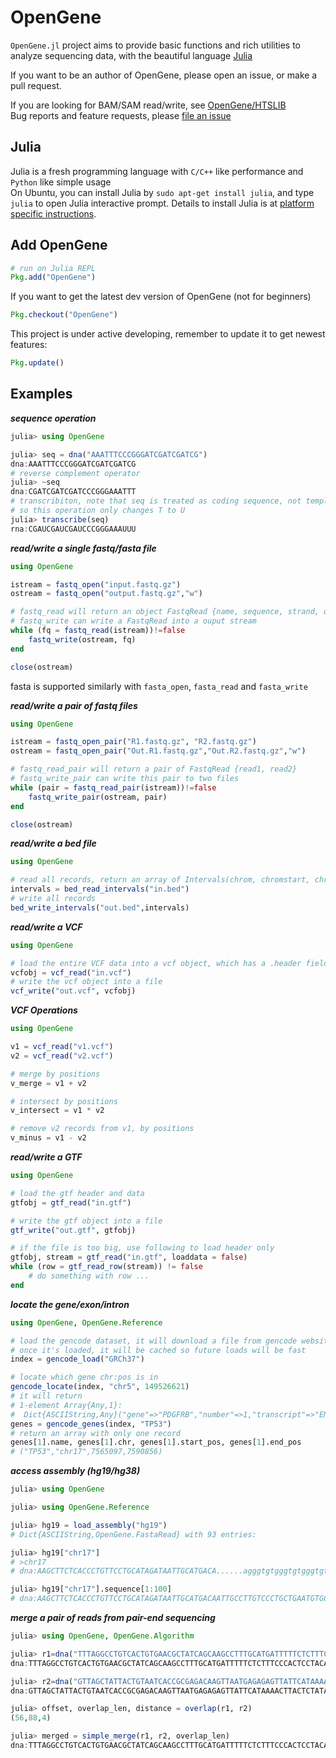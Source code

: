 # OpenGene

`OpenGene.jl` project aims to provide basic functions and rich utilities to analyze sequencing data, with the beautiful language [Julia](http://julialang.org/)   

If you want to be an author of OpenGene, please open an issue, or make a pull request.  

If you are looking for BAM/SAM read/write, see [OpenGene/HTSLIB](https://github.com/OpenGene/HTSLIB.jl)  
Bug reports and feature requests, please [file an issue](https://github.com/OpenGene/OpenGene.jl/issues/new)

## Julia
Julia is a fresh programming language with `C/C++` like performance and `Python` like simple usage  
On Ubuntu, you can install Julia by `sudo apt-get install julia`, and type `julia` to open Julia interactive prompt. Details to install Julia is at [platform specific instructions](http://julialang.org/downloads/platform.html).

## Add OpenGene
```julia
# run on Julia REPL
Pkg.add("OpenGene")
```
If you want to get the latest dev version of OpenGene (not for beginners)
```julia
Pkg.checkout("OpenGene")
```

This project is under active developing, remember to update it to get newest features:
```julia
Pkg.update()
```
## Examples
***sequence operation***
```julia
julia> using OpenGene

julia> seq = dna("AAATTTCCCGGGATCGATCGATCG")
dna:AAATTTCCCGGGATCGATCGATCG
# reverse complement operator
julia> ~seq
dna:CGATCGATCGATCCCGGGAAATTT
# transcribiton, note that seq is treated as coding sequence, not template sequence
# so this operation only changes T to U
julia> transcribe(seq)
rna:CGAUCGAUCGAUCCCGGGAAAUUU
```

***read/write a single fastq/fasta file***
```julia
using OpenGene

istream = fastq_open("input.fastq.gz")
ostream = fastq_open("output.fastq.gz","w")

# fastq_read will return an object FastqRead {name, sequence, strand, quality}
# fastq_write can write a FastqRead into a ouput stream
while (fq = fastq_read(istream))!=false
    fastq_write(ostream, fq)
end

close(ostream)
```
fasta is supported similarly with `fasta_open`, `fasta_read` and `fasta_write`   

***read/write a pair of fastq files***
```julia
using OpenGene

istream = fastq_open_pair("R1.fastq.gz", "R2.fastq.gz")
ostream = fastq_open_pair("Out.R1.fastq.gz","Out.R2.fastq.gz","w")

# fastq_read_pair will return a pair of FastqRead {read1, read2}
# fastq_write_pair can write this pair to two files
while (pair = fastq_read_pair(istream))!=false
    fastq_write_pair(ostream, pair)
end

close(ostream)
```

***read/write a bed file***
```julia
using OpenGene

# read all records, return an array of Intervals(chrom, chromstart, chromend)
intervals = bed_read_intervals("in.bed")
# write all records
bed_write_intervals("out.bed",intervals)
```

***read/write a VCF***
```julia
using OpenGene

# load the entire VCF data into a vcf object, which has a .header field and a .data field
vcfobj = vcf_read("in.vcf")
# write the vcf object into a file
vcf_write("out.vcf", vcfobj)
```

***VCF Operations***
```julia
using OpenGene

v1 = vcf_read("v1.vcf")
v2 = vcf_read("v2.vcf")

# merge by positions
v_merge = v1 + v2

# intersect by positions
v_intersect = v1 * v2

# remove v2 records from v1, by positions
v_minus = v1 - v2
```

***read/write a GTF***
```julia
using OpenGene

# load the gtf header and data
gtfobj = gtf_read("in.gtf")

# write the gtf object into a file
gtf_write("out.gtf", gtfobj)

# if the file is too big, use following to load header only
gtfobj, stream = gtf_read("in.gtf", loaddata = false)
while (row = gtf_read_row(stream)) != false
    # do something with row ...
end
```

***locate the gene/exon/intron***
```julia
using OpenGene, OpenGene.Reference

# load the gencode dataset, it will download a file from gencode website if it's not downloaded before
# once it's loaded, it will be cached so future loads will be fast
index = gencode_load("GRCh37")

# locate which gene chr:pos is in
gencode_locate(index, "chr5", 149526621)
# it will return
# 1-element Array{Any,1}:
#  Dict{ASCIIString,Any}("gene"=>"PDGFRB","number"=>1,"transcript"=>"ENST00000261799.4","type"=>"intron")
genes = gencode_genes(index, "TP53")
# return an array with only one record
genes[1].name, genes[1].chr, genes[1].start_pos, genes[1].end_pos
# ("TP53","chr17",7565097,7590856)
```

***access assembly (hg19/hg38)***
```julia
julia> using OpenGene

julia> using OpenGene.Reference

julia> hg19 = load_assembly("hg19")
# Dict{ASCIIString,OpenGene.FastaRead} with 93 entries:

julia> hg19["chr17"]
# >chr17
# dna:AAGCTTCTCACCCTGTTCCTGCATAGATAATTGCATGACA......agggtgtgggtgtgggtgtgggtgtgggtgtggtgtgtgggtgtgggtgtgGT

julia> hg19["chr17"].sequence[1:100]
# dna:AAGCTTCTCACCCTGTTCCTGCATAGATAATTGCATGACAATTGCCTTGTCCCTGCTGAATGTGCTCTGGGGTCTCTGGGGTCTCACCCACGACCAACTC
```
***merge a pair of reads from pair-end sequencing***
```julia
julia> using OpenGene, OpenGene.Algorithm

julia> r1=dna("TTTAGGCCTGTCACTGTGAACGCTATCAGCAAGCCTTTGCATGATTTTTCTCTTTCCCACTCCTACATTCTCGGTGATGACAACAACTGTAGCCTGATCCAGATATTTCGAAGTGCAACAAATCGTATTCAATATAGAGTAAGG")
dna:TTTAGGCCTGTCACTGTGAACGCTATCAGCAAGCCTTTGCATGATTTTTCTCTTTCCCACTCCTACATTCTCGGTGATGACAACAACTGTAGCCTGATCCAGATATTTCGAAGTGCAACAAATCGTATTCAATATAGAGTAAGG

julia> r2=dna("GTTAGCTATTACTGTAATCACCGCGAGACAAGTTAATGAGAGAGTTATTCATAAAACTTACTCTATATTGAATACGATTTGTAGCACATCGAAATATCTGGATCAGGCTACAGTTGTAGTCATCACCGAGAATGTAGGAGTGG")
dna:GTTAGCTATTACTGTAATCACCGCGAGACAAGTTAATGAGAGAGTTATTCATAAAACTTACTCTATATTGAATACGATTTGTAGCACATCGAAATATCTGGATCAGGCTACAGTTGTAGTCATCACCGAGAATGTAGGAGTGG

julia> offset, overlap_len, distance = overlap(r1, r2)
(56,88,4)

julia> merged = simple_merge(r1, r2, overlap_len)
dna:TTTAGGCCTGTCACTGTGAACGCTATCAGCAAGCCTTTGCATGATTTTTCTCTTTCCCACTCCTACATTCTCGGTGATGACAACAACTGTAGCCTGATCCAGATATTTCGAAGTGCAACAAATCGTATTCAATATAGAGTAAGGTTTATGAATAACTCTCTCATTAACTTGTCTCGCGGTGATTACAGTAATAGCTAAC
```
